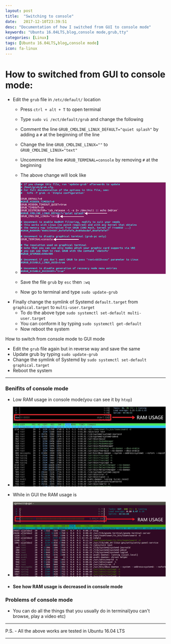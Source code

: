 ```yaml
---
layout: post
title:  "Switching to console"
date:   2017-12-10T23:39:51
desc: "Documentation of how I switched from GUI to console mode"
keywords: "Ubuntu 16.04LTS,blog,console mode,grub,tty"
categories: [Linux]
tags: [Ubuntu 16.04LTS,blog,console mode]
icon: fa-linux
---
```


# How to switched from GUI to console mode:
- Edit the `grub` file in `/etc/default/` location
  - Press `ctrl + alt + T` to open terminal
  - Type `sudo vi /ect/default/grub` and change the following
  - Comment the line `GRUB_CMDLINE_LINUX_DEFAULT="quiet splash"` by adding a `#` at the beginning of the line
  - Change the line `GRUB_CMDLINE_LINUX=""` to `GRUB_CMDLINE_LINUX="text"`
  - Uncomment the line `#GRUB_TERMINAL=console` by removing `#` at the beginning
  - The above change will look like
  
  - ![vi editor](https://raw.githubusercontent.com/ujjaldas1997/Data_images/master/blogs/vi_grub.jpg)
  
  - Save the file `grub` by `esc` then `:wq`
  - Now go to terminal and type `sudo update-grub`
- Finally change the symlink of Systemd `default.target` from `graphical.target` to `multi-user.target`
  - To do the above type `sudo systemctl set-default multi-user.target`
  - You can conform it by typing `sudo systemctl get-default`
  - Now reboot the system

How to switch from console mode to GUI mode
- Edit the `grub` file again but in reverse way and save the same
- Update grub by typing `sudo update-grub`
- Change the symlink of Systemd by `sudo systemctl set-default graphical.target`
- Reboot the system

---

### Benifits of console mode
- Low RAM usage in console mode(you can see it by `htop`)   

- ![Console RAM](https://raw.githubusercontent.com/ujjaldas1997/Data_images/master/blogs/console_ram.jpg)

- While in GUI the RAM usage is 

- ![GUI RAM](https://raw.githubusercontent.com/ujjaldas1997/Data_images/master/blogs/gui_ram.jpg)


- #### See how RAM usage is decreased in console mode
### Problems of console mode
- You can do all the things that you usually do in terminal(you can't browse, play a video etc)

---

P.S. - All the above works are tested in Ubuntu 16.04 LTS

---
